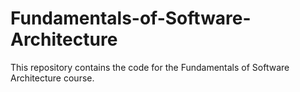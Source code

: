 # Fundamentals-of-Software-Architecture

This repository contains the code for the Fundamentals of Software Architecture course.
